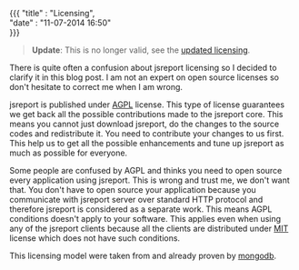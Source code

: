 {{{
    "title"    : "Licensing",  
    "date"     : "11-07-2014 16:50"    
}}}

> **Update**: This is no longer valid, see the [updated licensing](http://jsreport.net/blog/updated-licensing).

There is quite often a confusion about jsreport licensing so I decided to clarify it in this blog post. I am not an expert on open source licenses so don't hesitate to correct me when I am wrong.

jsreport is published under [AGPL](http://en.wikipedia.org/wiki/Affero_General_Public_License) license. This type of license guarantees we get back all the possible contributions made to the jsreport core. This means you cannot just download jsreport, do the changes to the source codes and redistribute it. You need to contribute your changes to us first.  This help us to get all the possible enhancements and tune up jsreport as much as possible for everyone. 

Some people are confused by AGPL and thinks you need to open source every application using jsreport. This is wrong and trust me, we don't want that. You don't have to open source your application because you communicate with jsreport server over standard HTTP protocol and therefore jsreport is considered as a separate work. This means AGPL conditions doesn't apply to your software. This applies even when using any of the jsreport clients because all the clients are distributed under [MIT](http://en.wikipedia.org/wiki/MIT_License) license which does not have such conditions.

This licensing model were taken from and already proven by [mongodb](http://www.mongodb.org/about/licensing/).